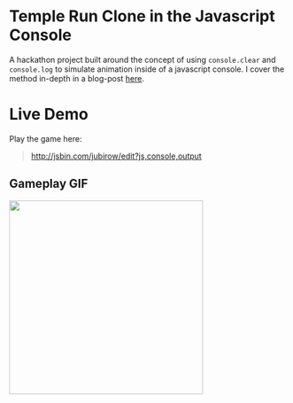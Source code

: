 # Temple Run Clone in the Javascript Console
A hackathon project built around the concept of using `console.clear` and `console.log` to simulate animation inside of a javascript console. I cover the method in-depth in a blog-post [here](https://medium.com/@hayden_betts/building-a-temple-run-clone-that-runs-in-the-javascript-console-b3481f9b9199).

# Live Demo
Play the game here:

> http://jsbin.com/jubirow/edit?js,console,output
## Gameplay GIF
<img src="https://i.imgur.com/Vx0ZKsO.gif" width="350">
